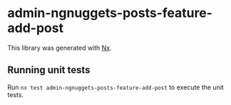 # admin-ngnuggets-posts-feature-add-post

This library was generated with [Nx](https://nx.dev).

## Running unit tests

Run `nx test admin-ngnuggets-posts-feature-add-post` to execute the unit tests.
